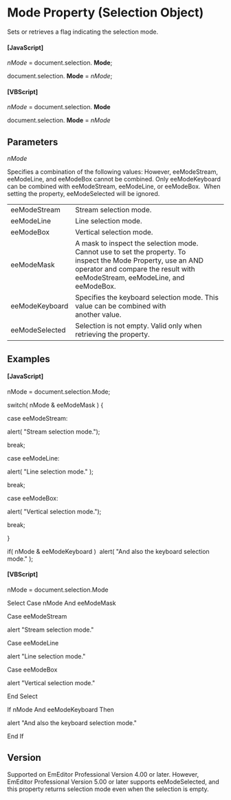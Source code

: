 # Mode Property (Selection Object)

Sets or retrieves a flag indicating the selection mode.

#### \[JavaScript\]

_nMode_ = document.selection. **Mode**;

document.selection. **Mode** = _nMode_;

#### \[VBScript\]

_nMode_ = document.selection. **Mode**

document.selection. **Mode** = _nMode_

## Parameters

_nMode_

Specifies a combination of the following values: However, eeModeStream, eeModeLine,
and eeModeBox
cannot be combined. Only eeModeKeyboard can be combined with eeModeStream, eeModeLine,
or
eeModeBox.  When setting the property, eeModeSelected will be ignored.

|     |     |
| --- | --- |
| eeModeStream | Stream selection mode. |
| eeModeLine | Line selection mode. |
| eeModeBox | Vertical selection mode. |
| eeModeMask | A mask to inspect the selection mode. Cannot use to set the property. To <br> inspect the Mode Property, use an AND operator and compare the result with <br> eeModeStream, eeModeLine, and eeModeBox. |
| eeModeKeyboard | Specifies the keyboard selection mode. This value can be combined with <br> another value. |
| eeModeSelected | Selection is not empty. Valid only when retrieving the property. |

## Examples

#### \[JavaScript\]

nMode = document.selection.Mode;

switch( nMode & eeModeMask ) {

case eeModeStream:

alert( "Stream selection mode.");

break;

case eeModeLine:

alert( "Line selection mode." );

break;

case eeModeBox:

alert( "Vertical selection mode.");

break;

}

if( nMode & eeModeKeyboard )  alert( "And also the keyboard
selection mode." );

#### \[VBScript\]

nMode = document.selection.Mode

Select Case nMode And eeModeMask

Case eeModeStream

alert "Stream selection mode."

Case eeModeLine

alert "Line selection mode."

Case eeModeBox

alert "Vertical selection mode."

End Select

If nMode And eeModeKeyboard Then

alert "And also the keyboard selection mode."

End If

## Version

Supported on EmEditor Professional Version 4.00 or later. However, EmEditor Professional Version 5.00 or later supports eeModeSelected, and this property returns selection mode even when the
selection is empty.
